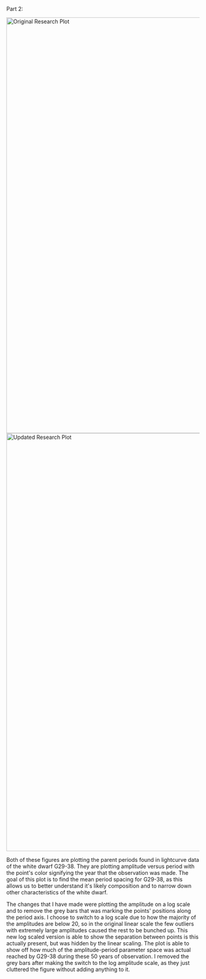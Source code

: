 Part 2:

<img width="1085" alt="Original Research Plot" src="https://github.com/szsavery/DSPS_SSavery/assets/143891445/cde6b2eb-1b8c-4008-a489-1c838f5e4d02">
<img width="1091" alt="Updated Research Plot" src="https://github.com/szsavery/DSPS_SSavery/assets/143891445/9f77cb5c-46ab-4cd8-ac87-6a2fd532bdfa">

Both of these figures are plotting the parent periods found in lightcurve data of the white dwarf G29-38. They are plotting amplitude versus period with the point's color signifying the year that the observation was made. The goal of this plot is to find the mean period spacing for G29-38, as this allows us to better understand it's likely composition and to narrow down other characteristics of the white dwarf.

The changes that I have made were plotting the amplitude on a log scale and to remove the grey bars that was marking the points' positions along the period axis. I choose to switch to a log scale due to how the majority of the amplitudes are below 20, so in the original linear scale the few outliers with extremely large amplitudes caused the rest to be bunched up. This new log scaled version is able to show the separation between points is this actually present, but was hidden by the linear scaling. The plot is able to show off how much of the amplitude-period parameter space was actual reached by G29-38 during these 50 years of observation. I removed the grey bars after making the switch to the log amplitude scale, as they just cluttered the figure without adding anything to it.
